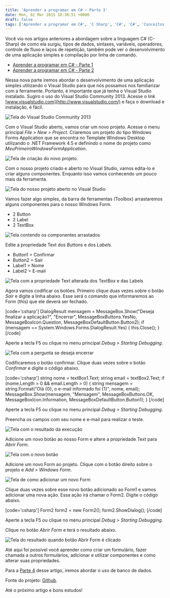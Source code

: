```yaml
---
title: 'Aprender a programar em C# – Parte 3'
date: Mon, 02 Mar 2015 10:30:51 +0000
draft: false
tags: ['Aprender a programar em C#', 'C Sharp', 'C#', 'C#', 'Conceitos básicos', 'Iniciante', 'Visual Studio']
---
```


Você viu nos artigos anteriores a abordagem sobre a linguagem C# (C-Sharp) de como ela surgiu, tipos de dados, sintaxes, variáveis, operadores, controle de fluxo e laços de repetição, também pode ver o desenvolvimento de uma aplicação simples e compilação por linha de comando.

*   [Aprender a programar em C# - Parte 1](/aprender-a-programar-em-csharp-parte-1/)
*   [Aprender a programar em C# - Parte 2](/aprender-a-programar-em-csharp-parte-2/)

Nessa nova parte iremos abordar o desenvolvimento de uma aplicação simples utilizando o Visual Studio para que nós possamos nos familiarizar com a ferramente. Portanto, é importante que já tenha o Visual Studio instalado. Sugiro o uso do Visual Studio Community 2013. Acesse o link [www.visualstudio.com](http://www.visualstudio.com/) e faça o download e instalação, é fácil.

![Tela do Visual Studio Community 2013](/wp-content/uploads/2015/02/aprender_a_programar_em_csharp_3_1.png) 

Com o Visual Studio aberto, vamos criar um novo projeto. Acesse o menu principal _File > New > Project_. Criaremos um projeto do tipo Windows Forms Application que se encontra no Template Windows Desktop utilizando o .NET Framework 4.5 e definindo o nome do projeto como _MeuPrimeiroWindowsFormApplication_.

![Tela de criação do novo projeto.](/wp-content/uploads/2015/02/aprender_a_programar_em_csharp_3_2.png)

Com o nosso projeto criado e aberto no Visual Studio, vamos edita-lo e criar alguns componentes. Enquanto isso vamos conhecendo um pouco mais da ferramenta.

![Tela do nosso projeto aberto no Visual Studio](/wp-content/uploads/2015/02/aprender_a_programar_em_csharp_3_3.png)

Vamos fazer algo simples, da barra de ferramentas (Toolbox) arrastaremos alguns componentes para o nosso Windows Form.

*   2 Button
*   2 Label
*   2 TextBox

![Tela contendo os componentes arrastados](/wp-content/uploads/2015/02/aprender_a_programar_em_csharp_3_4.png)

Edite a propriedade Text dos _Buttons_ e dos _Labels_.

*   Button1 = Confirmar
*   Button2 = Sair
*   Label1 = Nome
*   Label2 = E-mail

![Tela com a propriedade Text alterada dos TextBox e das Labels](/wp-content/uploads/2015/02/aprender_a_programar_em_csharp_3_5.png)

Agora vamos codificar os botões. Primeiro clique duas vezes sobre o botão _Sair_ e digite a linha abaixo. Esse será o comando que informaremos ao Form (this) que ele deverá ser fechado.

\[code='csharp'\] DialogResult mensagem = MessageBox.Show("Deseja finalizar a aplicação?", "Encerrar", MessageBoxButtons.YesNo, MessageBoxIcon.Question, MessageBoxDefaultButton.Button2); if (mensagem == System.Windows.Forms.DialogResult.Yes) { this.Close(); } \[/code\]

Aperte a tecla F5 ou clique no menu principal _Debug > Starting Debugging_.

![Tela com a pergunta se deseja encerrar](/wp-content/uploads/2015/02/aprender_a_programar_em_csharp_3_6.png)

Codificaremos o botão confirmar. Clique duas vezes sobre o botão _Confirmar_ e digite o código abaixo.

\[code='csharp'\] string nome = textBox1.Text; string email = textBox2.Text; if (nome.Length > 0 && email.Length > 0) { string mensagem = string.Format("Olá {0}, o e-mail informado foi {1}", nome, email); MessageBox.Show(mensagem, "Mensagem", MessageBoxButtons.OK, MessageBoxIcon.Information, MessageBoxDefaultButton.Button1); } \[/code\]

Aperte a tecla F5 ou clique no menu principal _Debug > Starting Debugging_.

Preencha os campos com seu nome e e-mail para realizar o teste.

![Tela com o resultado da execução](/wp-content/uploads/2015/02/aprender_a_programar_em_csharp_3_7.png)

Adicione um novo botão ao nosso Form e altere a propriedade Text para _Abrir Form_.

![Tela com o novo botão](/wp-content/uploads/2015/02/aprender_a_programar_em_csharp_3_8.png)

Adicione um novo Form ao projeto. Clique com o botão direito sobre o projeto e _Add > Windows Form_.

![Tela de como adicionar um novo Form](/wp-content/uploads/2015/02/aprender_a_programar_em_csharp_3_9.png)

Clique duas vezes sobre esse novo botão adicionado ao Form1 e vamos adicionar uma nova ação. Essa ação irá chamar o Form2. Digite o código abaixo.

\[code='csharp'\] Form2 form2 = new Form2(); form2.ShowDialog(); \[/code\]

Aperte a tecla F5 ou clique no menu principal _Debug > Starting Debugging_.

Clique no botão _Abrir Form_ e terá o resultado abaixo.

![Tela do resultado quando botão Abrir Form é clicado](/wp-content/uploads/2015/03/aprender_a_programar_em_csharp_3_10.png)

Até aqui foi possível você aprender como criar um formulário, fazer chamada a outros formulários, adicionar e utilizar componentes e como alterar suas propriedades.

Para a [Parte 4](/aprender-a-programar-em-csharp-parte-4/) desse artigo, iremos abordar o uso de banco de dados.

Fonte do projeto: [Github](https://github.com/csharpbrasil/aprender_programar_csharp_parte3).

Até o próximo artigo e bons estudos!